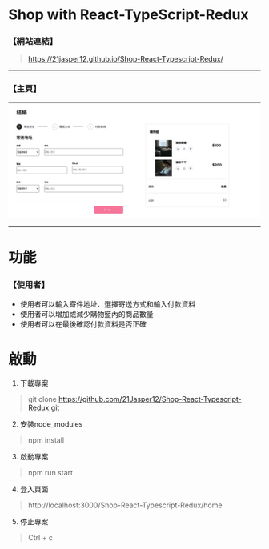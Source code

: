 # Shop with React-TypeScript-Redux

### 【網站連結】
> https://21jasper12.github.io/Shop-React-Typescript-Redux/


---

### 【主頁】
![image](https://github.com/21Jasper12/Shop-React-Typescript-Redux/blob/main/src/img/Shop-homePage.jpg)

---
#  功能

### 【使用者】
* 使用者可以輸入寄件地址、選擇寄送方式和輸入付款資料
* 使用者可以增加或減少購物籃內的商品數量
* 使用者可以在最後確認付款資料是否正確



# 啟動
1. 下載專案
> git clone https://github.com/21Jasper12/Shop-React-Typescript-Redux.git

2. 安裝node_modules
> npm install

3. 啟動專案
> npm run start

4. 登入頁面
> http://localhost:3000/Shop-React-Typescript-Redux/home

5. 停止專案
> Ctrl + c